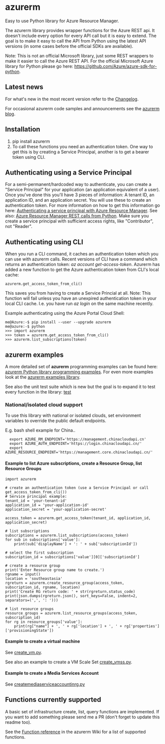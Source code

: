 # azurerm
Easy to use Python library for Azure Resource Manager.

The azurerm library provides wrapper functions for the Azure REST api. It doesn't include every option for every API call but it is easy to extend. The goal is to make it easy to call the API from Python using the latest API versions (in some cases before the official SDKs are available).

Note: This is not an official Microsoft library, just some REST wrappers to make it easier to call the Azure REST API. For the official Microsoft Azure library for Python please go here: <a href="https://github.com/Azure/azure-sdk-for-python">https://github.com/Azure/azure-sdk-for-python</a>.

## Latest news
For what's new in the most recent version refer to the [Changelog](./changelog.md).

For occasional azurerm code samples and announcements see the [azurerm blog](https://msftstack.wordpress.com/?s=azurerm).


## Installation
1. pip install azurerm
2. To call these functions you need an authentication token. One way to get this is by creating a Service Principal, another is to get a bearer token using CLI. 

## Authenticating using a Service Principal
For a semi-permanent/hardcoded way to authenticate, you can create a "Service Principal" for your application (an application equivalent of a user). Once you've done this you'll have 3 pieces of information: A tenant ID, an application ID, and an application secret. You will use these to create an authentication token. For more information on how to get this information go here: <a href ="https://azure.microsoft.com/en-us/documentation/articles/resource-group-authenticate-service-principal/">Authenticating a service principal with Azure Resource Manager</a>. See also: <a href="https://msftstack.wordpress.com/2016/01/05/azure-resource-manager-authentication-with-python/">Azure Resource Manager REST calls from Python</a>. Make sure you create a service principal with sufficient access rights, like "Contributor", not "Reader".

## Authenticating using CLI
When you run a CLI command, it caches an authentication token which you can use with azurerm calls. Recent versions of CLI have a command which returns an authentication token: _az account get-access-token_. Azurerm has added a new function to get the Azure authentication token from CLI's local cache: 
```
azurerm.get_access_token_from_cli()
```
This saves you from having to create a Service Princial at all. Note: This function will fail unless you have an unexpired authentication token in your local CLI cache. I.e. you have run _az login_ on the same machine recently.

Example authenticating using the Azure Portal Cloud Shell:
```
me@Azure:-$ pip install --user --upgrade azurerm
me@azure:-$ python
>>> import azurerm
>>> token = azurerm.get_access_token_from_cli()
>>> azurerm.list_subscriptions(token)
```

## azurerm examples
A more detailed set of **azurerm** programming examples can be found here: <a href="https://github.com/gbowerman/azurerm/blob/master/examples.md">azurerm Python library programming examples</a>. For even more examples look at the <a href="https://github.com/gbowerman/azurerm/tree/master/examples">azurerm examples library</a>. 

See also the unit test suite which is new but the goal is to expand it to test every function in the library: <a href="https://github.com/gbowerman/azurerm/tree/master/test">test</a>

### National/isolated cloud support
To use this library with national or isolated clouds, set environment variables to override the public default endpoints.

E.g. bash shell example for China..
``` 
  export AZURE_RM_ENDPOINT='https://management.chinacloudapi.cn'
  export AZURE_AUTH_ENDPOINT='https://login.chinacloudapi.cn/'
  export AZURE_RESOURCE_ENDPOINT='https://management.core.chinacloudapi.cn/'
```

#### Example to list Azure subscriptions, create a Resource Group, list Resource Groups
```
import azurerm

# create an authentication token (use a Service Principal or call get_access_token_from_cli())
# Service principal example:
tenant_id = 'your-tenant-id'
application_id = 'your-application-id'
application_secret = 'your-application-secret'

access_token = azurerm.get_access_token(tenant_id, application_id, application_secret)

# list subscriptions
subscriptions = azurerm.list_subscriptions(access_token)
for sub in subscriptions['value']:
    print(sub['displayName'] + ': ' + sub['subscriptionId'])

# select the first subscription
subscription_id = subscriptions['value'][0]['subscriptionId']

# create a resource group
print('Enter Resource group name to create.')
rgname = input()
location = 'southeastasia'
rgreturn = azurerm.create_resource_group(access_token, subscription_id, rgname, location)
print('Create RG return code: ' + str(rgreturn.status_code)
print(json.dumps(rgreturn.json(), sort_keys=False, indent=2, separators=(',', ': ')))

# list resource groups
resource_groups = azurerm.list_resource_groups(access_token, subscription_id)
for rg in resource_groups['value']:
    print(rg["name"] + ', ' + rg['location'] + ', ' + rg['properties']['provisioningState'])
``` 

#### Example to create a virtual machine
See <a href="https://github.com/gbowerman/azurerm/tree/master/examples/create_vm.py">create_vm.py</a>.

See also an example to create a VM Scale Set <a href="https://github.com/gbowerman/azurerm/tree/master/examples/create_vmss.py">create_vmss.py</a>. 

#### Example to create a Media Services Account
See <a href="https://github.com/gbowerman/azurerm/tree/master/examples/createmediaserviceaccountinrg.py">createmediaserviceaccountinrg.py</a>

## Functions currently supported
A basic set of infrastructure create, list, query functions are implemented. If you want to add something please send me a PR (don't forget to update this readme too).

See the [Function reference](https://github.com/gbowerman/azurerm/wiki/Function-reference) in the azurerm Wiki for a list of supported functions.